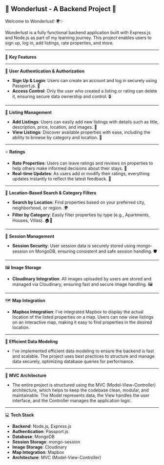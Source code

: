 ## 🌟 Wonderlust - A Backend Project 🌟

Welcome to Wonderlust! 🌍✨

Wonderlust is a fully functional backend application built with Express.js and Node.js as part of my learning journey. This project enables users to sign up, log in, add listings, rate properties, and more.

---

🚀 **Key Features**

---

🔐 **User Authentication & Authorization**
- **Sign Up & Login**: Users can create an account and log in securely using Passport.js. 💬
- **Access Control**: Only the user who created a listing or rating can delete it, ensuring secure data ownership and control. 🔒

---

🏡 **Listing Management**
- **Add Listings**: Users can easily add new listings with details such as title, description, price, location, and images. 📸
- **View Listings**: Discover available properties with ease, including the ability to browse by category and location. 🧳

---

⭐ **Ratings**
- **Rate Properties**: Users can leave ratings and reviews on properties to help others make informed decisions about their stays. 📝
- **Real-time Updates**: As users add or modify their ratings, everything updates instantly to reflect the latest feedback. 🔄

---

📍 **Location-Based Search & Category Filters**
- **Search by Location**: Find properties based on your preferred city, neighborhood, or region. 🌍
- **Filter by Category**: Easily filter properties by type (e.g., Apartments, Houses, Villas). 🏠🏢

---

💾 **Session Management**
- **Session Security**: User session data is securely stored using mongo-session on MongoDB, ensuring consistent and safe session handling. 🛡️

---

🖼️ **Image Storage**
- **Cloudinary Integration**: All images uploaded by users are stored and managed via Cloudinary, ensuring fast and secure image handling. 🖼️

---

🗺️ **Map Integration**
- **Mapbox Integration**: I’ve integrated Mapbox to display the actual location of the listed properties on a map. Users can now view listings on an interactive map, making it easy to find properties in the desired location.

---

🔧 **Efficient Data Modeling**
- I’ve implemented efficient data modeling to ensure the backend is fast and scalable. The project uses best practices to structure and manage data securely, optimizing database queries for performance.

---

🔄 **MVC Architecture**
- The entire project is structured using the MVC (Model-View-Controller) architecture, which helps to keep the codebase clean, modular, and maintainable. The Model represents data, the View handles the user interface, and the Controller manages the application logic.

---

💻 **Tech Stack**
- **Backend**: Node.js, Express.js
- **Authentication**: Passport.js
- **Database**: MongoDB
- **Session Storage**: mongo-session
- **Image Storage**: Cloudinary
- **Map Integration**: Mapbox
- **Architecture**: MVC (Model-View-Controller)
